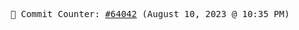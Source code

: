 <p align="center">
    <samp>
        📮 Commit Counter: <a href="https://github.com/Javascript-void0/Javascript-void0/commits/main">#64042</a> (August 10, 2023 @ 10:35 PM)
    </samp>
</p>